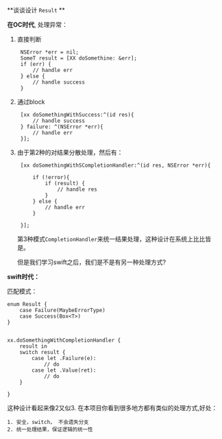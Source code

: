 **谈谈设计 `Result` **

**在OC时代**, 处理异常：

1. 直接判断

		NSError *err = nil;
		SomeT result = [XX doSomethine: &err];
		if (err) {
			// handle err
		} else {
			// handle success
		}
2. 通过block

		[xx doSomethingWithSuccess:^(id res){
			// handle success
		} failure: ^(NSError *err){
			// handle err
		}];
		
3. 由于第2种的对结果分散处理，然后有：

		[xx doSomethingWithSCompletionHandler:^(id res, NSError *err){
			
			if (!error){
				if (result) {
					// handle res
				}
			} else {
				// handle err
			}
			
		}];
		
	第3种模式`CompletionHandler`来统一结果处理，这种设计在系统上比比皆是。
	
	但是我们学习swift之后，我们是不是有另一种处理方式?
	
	
**swift时代：**

匹配模式：

	enum Result {
		case Failure(MaybeErrorType)
    	case Success(Box<T>)
	}
	
	
	xx.doSomethingWithCompletionHandler {
		result in 
		switch result {
			case let .Failure(e):
				// do 
			case let .Value(ret):
				// do 
		}
		
	}
	
	
这种设计看起来像2又似3. 在本项目你看到很多地方都有类似的处理方式,好处：

	1. 安全，switch， 不会遗失分支
	2. 统一处理结果，保证逻辑的统一性